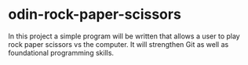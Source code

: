 # odin-rock-paper-scissors

In this project a simple program will be written that allows a user to play
rock paper scissors vs the computer. It will strengthen Git as well as
foundational programming skills.